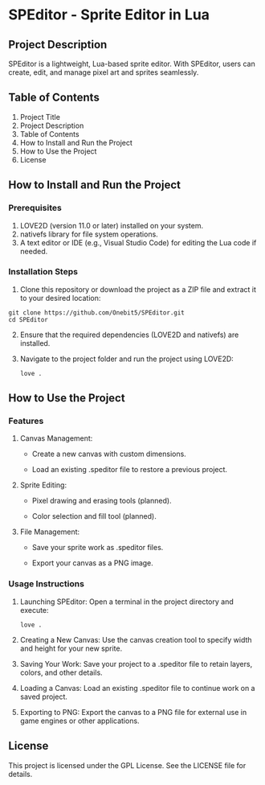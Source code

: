 # SPEditor - Sprite Editor in Lua

## Project Description

SPEditor is a lightweight, Lua-based sprite editor. With SPEditor, users can create, edit, and manage pixel art and sprites seamlessly.

## Table of Contents

1. Project Title
2. Project Description
3. Table of Contents
4. How to Install and Run the Project
5. How to Use the Project
6. License

## How to Install and Run the Project

### Prerequisites

1. LOVE2D (version 11.0 or later) installed on your system.
2. nativefs library for file system operations.
3. A text editor or IDE (e.g., Visual Studio Code) for editing the Lua code if needed.

### Installation Steps

1. Clone this repository or download the project as a ZIP file and extract it to your desired location:
  ```
  git clone https://github.com/Onebit5/SPEditor.git
  cd SPEditor
  ```
2. Ensure that the required dependencies (LOVE2D and nativefs) are installed.
3. Navigate to the project folder and run the project using LOVE2D:

   ```
   love .
   ```

## How to Use the Project

### Features

1. Canvas Management:

   * Create a new canvas with custom dimensions.

   * Load an existing .speditor file to restore a previous project.

2. Sprite Editing:

   * Pixel drawing and erasing tools (planned).

   * Color selection and fill tool (planned).

3. File Management:

   * Save your sprite work as .speditor files.

   * Export your canvas as a PNG image.
### Usage Instructions

1. Launching SPEditor:
   Open a terminal in the project directory and execute:
   ```
   love .
   ```
2. Creating a New Canvas:
  Use the canvas creation tool to specify width and height for your new sprite.

3. Saving Your Work:
   Save your project to a .speditor file to retain layers, colors, and other details.

4. Loading a Canvas:
   Load an existing .speditor file to continue work on a saved project.

5. Exporting to PNG:
   Export the canvas to a PNG file for external use in game engines or other applications.

## License

This project is licensed under the GPL License. See the LICENSE file for details.
